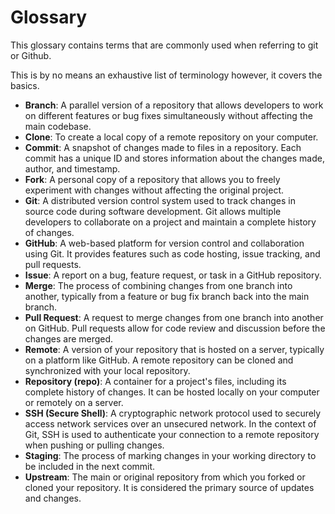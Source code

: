 # Glossary

This glossary contains terms that are commonly used when referring to git or Github. 

This is by no means an exhaustive list of terminology however, it covers the basics.

- **Branch**: A parallel version of a repository that allows developers to work on different features or bug fixes simultaneously without affecting the main codebase.
- **Clone**: To create a local copy of a remote repository on your computer.
- **Commit**: A snapshot of changes made to files in a repository. Each commit has a unique ID and stores information about the changes made, author, and timestamp.
- **Fork**: A personal copy of a repository that allows you to freely experiment with changes without affecting the original project.
- **Git**: A distributed version control system used to track changes in source code during software development. Git allows multiple developers to collaborate on a project and maintain a complete history of changes.
- **GitHub**: A web-based platform for version control and collaboration using Git. It provides features such as code hosting, issue tracking, and pull requests.
- **Issue**: A report on a bug, feature request, or task in a GitHub repository.
- **Merge**: The process of combining changes from one branch into another, typically from a feature or bug fix branch back into the main branch.
- **Pull Request**: A request to merge changes from one branch into another on GitHub. Pull requests allow for code review and discussion before the changes are merged.
- **Remote**: A version of your repository that is hosted on a server, typically on a platform like GitHub. A remote repository can be cloned and synchronized with your local repository.
- **Repository (repo)**: A container for a project's files, including its complete history of changes. It can be hosted locally on your computer or remotely on a server.
- **SSH (Secure Shell)**: A cryptographic network protocol used to securely access network services over an unsecured network. In the context of Git, SSH is used to authenticate your connection to a remote repository when pushing or pulling changes.
- **Staging**: The process of marking changes in your working directory to be included in the next commit.
- **Upstream**: The main or original repository from which you forked or cloned your repository. It is considered the primary source of updates and changes.

